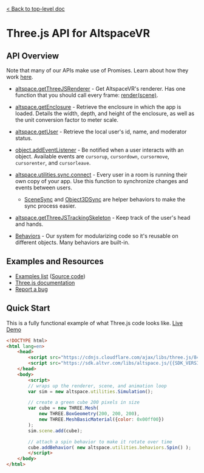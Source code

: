 [< Back to top-level doc](../index.html)

# Three.js API for AltspaceVR

## API Overview

Note that many of our APIs make use of Promises. Learn about how they work [here](https://developers.google.com/web/fundamentals/getting-started/primers/promises).

* [altspace.getThreeJSRenderer](module-altspace.html#.getThreeJSRenderer) - Get AltspaceVR's renderer. Has one function that you should call every frame: [render(scene)](module-altspace-AltRenderer.html#render).
* [altspace.getEnclosure](module-altspace.html#.getEnclosure) - Retrieve the enclosure in which the app is loaded. Details the width, depth, and height of the enclosure, as well as the unit conversion factor to meter scale.
* [altspace.getUser](module-altspace.html#.getUser) - Retrieve the local user's id, name, and moderator status.
* [object.addEventListener](https://threejs.org/docs/#Reference/Core/EventDispatcher) - Be notified when a user interacts with an object. Available events are `cursorup`, `cursordown`, `cursormove`, `cursorenter`, and `cursorleave`.
* [altspace.utilities.sync.connect](module-altspace_utilities_sync.html) - Every user in a room is running their own copy of your app. Use this function to synchronize changes and events between users.
    * [SceneSync](module-altspace_utilities_behaviors.SceneSync.html) and [Object3DSync](module-altspace_utilities_behaviors.Object3DSync.html) are helper behaviors to make the sync process easier.
* [altspace.getThreeJSTrackingSkeleton](module-altspace.html#.getThreeJSTrackingSkeleton) - Keep track of the user's head and hands.

* [Behaviors](module-altspace_utilities_behaviors.html) - Our system for modularizing code so it's reusable on different objects. Many behaviors are built-in.

## Examples and Resources

* [Examples list](https://altspacevr.github.io/AltspaceSDK/examples/) ([Source code](https://github.com/AltspaceVR/AltspaceSDK/tree/master/examples))
* [Three.js documentation](https://threejs.org/docs)
* [Report a bug](https://github.com/AltspaceVR/AltspaceSDK/issues)

## Quick Start

This is a fully functional example of what Three.js code looks like.
[Live Demo](https://altspacevr.github.io/AltspaceSDK/examples/basic-cube.html)

```html
<!DOCTYPE html>
<html lang=en>
	<head>
		<script src="https://cdnjs.cloudflare.com/ajax/libs/three.js/84/three.js"></script>
		<script src="https://sdk.altvr.com/libs/altspace.js/{{SDK_VERSION}}/altspace.min.js"></script>
	</head>
	<body>
		<script>
        // wraps up the renderer, scene, and animation loop
		var sim = new altspace.utilities.Simulation();

        // create a green cube 200 pixels in size
		var cube = new THREE.Mesh(
            new THREE.BoxGeometry(200, 200, 200),
            new THREE.MeshBasicMaterial({color: 0x00ff00})
        );
		sim.scene.add(cube);

        // attach a spin behavior to make it rotate over time
		cube.addBehavior( new altspace.utilities.behaviors.Spin() );
		</script>
	</body>
</html>
```
